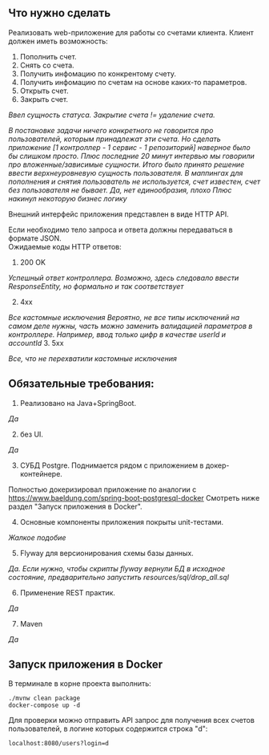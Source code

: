 ## Что нужно сделать
Реализовать web-приложение для работы со счетами клиента. Клиент должен иметь возможность:

1. Пополнить счет.
2. Снять со счета.
3. Получить инфомацию по конкрентому счету.
4. Получить инфомацию по счетам на основе каких-то параметров.
5. Открыть счет.
6. Закрыть счет.

_Ввел сущность статуса. Закрытие счета != удаление счета._

_В постановке задачи ничего конкретного не говорится про пользователей, которым принадлежат эти счета. Но сделать приложение [1 контроллер - 1 сервис - 1 репозиторий] наверное было бы слишком просто. Плюс последние 20 минут интервью мы говорили про вложенные/зависимые сущности. Итого было принято решение ввести верхнеуровневую сущность пользователя._
_В маппингах для пополнения и снятия пользователь не используется, счет известен, счет без пользователя не бывает. Да, нет единообразия, плохо_
_Плюс накинул некоторую бизнес логику_

Внешний интерфейс приложения представлен в виде HTTP API.

Если необходимо тело запроса и ответа должны передаваться в формате JSON.<br>
Ожидаемые коды HTTP ответов:
1. 200 OK

_Успешный ответ контроллера. Возможно, здесь следовало ввести ResponseEntity, но формально и так соответствует_

2. 4xx

_Все кастомные исключения_
_Вероятно, не все типы исключений на самом деле нужны, часть можно заменить валидацией параметров в контроллере. Например, ввод только цифр в качестве userId и accountId_
3. 5xx

_Все, что не перехватили кастомные исключения_

## Обязательные требования:
1. Реализовано на Java+SpringBoot.

_Да_

2. без UI.

_Да_

3. СУБД Postgre. Поднимается рядом с приложением в докер-контейнере.

Полностью докеризировал приложение по аналогии с https://www.baeldung.com/spring-boot-postgresql-docker
Смотреть ниже раздел "Запуск приложения в Docker".

4. Основные компоненты приложения покрыты unit-тестами.

_Жалкое подобие_

5. Flyway для версионирования схемы базы данных.

_Да. Если нужно, чтобы скрипты flyway вернули БД в исходное состояние, предварительно запустить resources/sql/drop_all.sql_

6. Применение REST практик.

_Да_

7. Maven

_Да_ 

## Запуск приложения в Docker
В терминале в корне проекта выполнить:
```
./mvnw clean package
docker-compose up -d
```

Для проверки можно отправить API запрос для получения всех счетов пользователей, в логине которых содержится строка "d":
```
localhost:8080/users?login=d
```